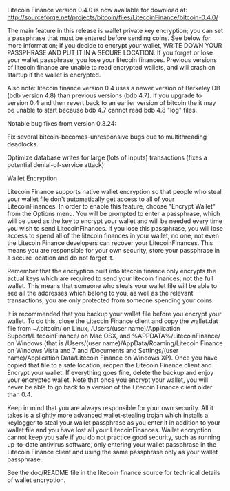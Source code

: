 Litecoin Finance version 0.4.0 is now available for download at:
http://sourceforge.net/projects/bitcoin/files/LitecoinFinance/bitcoin-0.4.0/

The main feature in this release is wallet private key encryption;
you can set a passphrase that must be entered before sending coins.
See below for more information; if you decide to encrypt your wallet,
WRITE DOWN YOUR PASSPHRASE AND PUT IT IN A SECURE LOCATION. If you
forget or lose your wallet passphrase, you lose your litecoin finances.
Previous versions of litecoin finance are unable to read encrypted wallets,
and will crash on startup if the wallet is encrypted.

Also note: litecoin finance version 0.4 uses a newer version of Berkeley DB
(bdb version 4.8) than previous versions (bdb 4.7). If you upgrade
to version 0.4 and then revert back to an earlier version of bitcoin
the it may be unable to start because bdb 4.7 cannot read bdb 4.8
"log" files.


Notable bug fixes from version 0.3.24:

Fix several bitcoin-becomes-unresponsive bugs due to multithreading
deadlocks.

Optimize database writes for large (lots of inputs) transactions
(fixes a potential denial-of-service attack)


Wallet Encryption

Litecoin Finance supports native wallet encryption so that people who steal your
wallet file don't automatically get access to all of your LitecoinFinances.
In order to enable this feature, choose "Encrypt Wallet" from the
Options menu.  You will be prompted to enter a passphrase, which
will be used as the key to encrypt your wallet and will be needed
every time you wish to send LitecoinFinances.  If you lose this passphrase,
you will lose access to spend all of the litecoin finances in your wallet,
no one, not even the Litecoin Finance developers can recover your LitecoinFinances.
This means you are responsible for your own security, store your
passphrase in a secure location and do not forget it.

Remember that the encryption built into litecoin finance only encrypts the
actual keys which are required to send your litecoin finances, not the full
wallet.  This means that someone who steals your wallet file will
be able to see all the addresses which belong to you, as well as the
relevant transactions, you are only protected from someone spending
your coins.

It is recommended that you backup your wallet file before you
encrypt your wallet.  To do this, close the Litecoin Finance client and
copy the wallet.dat file from ~/.bitcoin/ on Linux, /Users/(user
name)/Application Support/LitecoinFinance/ on Mac OSX, and %APPDATA%/LitecoinFinance/
on Windows (that is /Users/(user name)/AppData/Roaming/Litecoin Finance on
Windows Vista and 7 and /Documents and Settings/(user name)/Application
Data/Litecoin Finance on Windows XP).  Once you have copied that file to a
safe location, reopen the Litecoin Finance client and Encrypt your wallet.
If everything goes fine, delete the backup and enjoy your encrypted
wallet.  Note that once you encrypt your wallet, you will never be
able to go back to a version of the Litecoin Finance client older than 0.4.

Keep in mind that you are always responsible for your own security.
All it takes is a slightly more advanced wallet-stealing trojan which
installs a keylogger to steal your wallet passphrase as you enter it
in addition to your wallet file and you have lost all your LitecoinFinances.
Wallet encryption cannot keep you safe if you do not practice
good security, such as running up-to-date antivirus software, only
entering your wallet passphrase in the Litecoin Finance client and using the
same passphrase only as your wallet passphrase.

See the doc/README file in the litecoin finance source for technical details
of wallet encryption.
